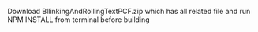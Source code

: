 Download BllinkingAndRollingTextPCF.zip which has all related file and run NPM INSTALL from terminal before building
